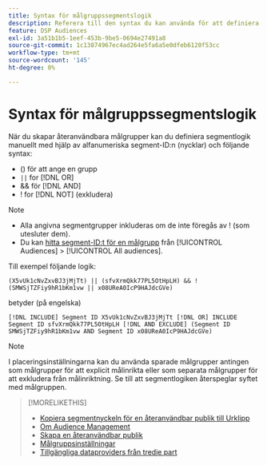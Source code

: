 ```yaml
---
title: Syntax för målgruppssegmentslogik
description: Referera till den syntax du kan använda för att definiera logiken för målgruppssegment.
feature: DSP Audiences
exl-id: 3a51b1b5-1eef-453b-9be5-0694e27491a8
source-git-commit: 1c13874967ec4ad264e5fa6a5e0dfeb6120f53cc
workflow-type: tm+mt
source-wordcount: '145'
ht-degree: 0%

---
```


# Syntax för målgruppssegmentslogik

När du skapar återanvändbara målgrupper kan du definiera segmentlogik manuellt med hjälp av alfanumeriska segment-ID:n (nycklar) och följande syntax:

* () för att ange en grupp
* `||` for [!DNL OR] <!-- || escaped with backticks so Jenkins doesn't think it's a Markdown table -->
* &amp;&amp; för [!DNL AND]
* ! for [!DNL NOT] (exkludera)

>[!NOTE]
>
>* Alla angivna segmentgrupper inkluderas om de inte föregås av ! (som utesluter dem).
>* Du kan [hitta segment-ID:t för en målgrupp](reusable-audience-clipboard.md) från [!UICONTROL Audiences] > [!UICONTROL All audiences].


Till exempel följande logik:

```
(X5vUk1cNvZxvBJ3jMjTt) || (sfvXrmQkk77PL5OtHpLH) && !(SMWSjTZFiy9hR1bKm1vw || x08UReA0IcP9HAJdcGVe)
```

betyder (på engelska)

```
[!DNL INCLUDE] Segment ID X5vUk1cNvZxvBJ3jMjTt [!DNL OR] INCLUDE Segment ID sfvXrmQkk77PL5OtHpLH [!DNL AND EXCLUDE] (Segment ID SMWSjTZFiy9hR1bKm1vw AND Segment ID x08UReA0IcP9HAJdcGVe)
```

>[!NOTE]
>
>I placeringsinställningarna kan du använda sparade målgrupper antingen som målgrupper för att explicit målinrikta eller som separata målgrupper för att exkludera från målinriktning. Se till att segmentlogiken återspeglar syftet med målgruppen.

>[!MORELIKETHIS]
>
>* [Kopiera segmentnyckeln för en återanvändbar publik till Urklipp](reusable-audience-clipboard.md)
>* [Om Audience Management](audience-about.md)
>* [Skapa en återanvändbar publik](reusable-audience-create.md)
>* [Målgruppsinställningar](audience-settings.md)
>* [Tillgängliga dataproviders från tredje part](third-party-data-providers.md)


